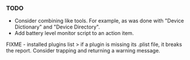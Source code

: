 ### TODO
- Consider combining like tools. For example, as was done with "Device Dictionary" and "Device Directory".
- Add battery level monitor script to an action item.

FIXME - installed plugins list > if a plugin is missing its .plist file, it breaks the report. Consider trapping and returning a warning
message.

